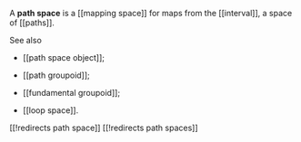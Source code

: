 
A **path space** is a [[mapping space]] for maps from the [[interval]], a space of [[paths]].

See also 

* [[path space object]];

* [[path groupoid]];

* [[fundamental groupoid]];

* [[loop space]].


[[!redirects path space]]
[[!redirects path spaces]]

